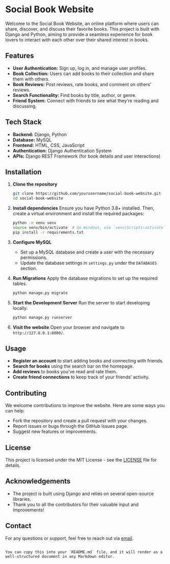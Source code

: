 # Social Book Website

Welcome to the Social Book Website, an online platform where users can share, discover, and discuss their favorite books. This project is built with Django and Python, aiming to provide a seamless experience for book lovers to interact with each other over their shared interest in books.

## Features

- **User Authentication:** Sign up, log in, and manage user profiles.
- **Book Collection:** Users can add books to their collection and share them with others.
- **Book Reviews:** Post reviews, rate books, and comment on others' reviews.
- **Search Functionality:** Find books by title, author, or genre.
- **Friend System:** Connect with friends to see what they're reading and discussing.

## Tech Stack

- **Backend:** Django, Python
- **Database:** MySQL
- **Frontend:** HTML, CSS, JavaScript
- **Authentication:** Django Authentication System
- **APIs:** Django REST Framework (for book details and user interactions)

## Installation

1. **Clone the repository**
   ```bash
   git clone https://github.com/yourusername/social-book-website.git
   cd social-book-website
   ```

2. **Install dependencies**
   Ensure you have Python 3.8+ installed. Then, create a virtual environment and install the required packages:
   ```bash
   python -m venv venv
   source venv/bin/activate  # On Windows, use `venv\Scripts\activate`
   pip install -r requirements.txt
   ```

3. **Configure MySQL**
   - Set up a MySQL database and create a user with the necessary permissions.
   - Update the database settings in `settings.py` under the `DATABASES` section.

4. **Run Migrations**
   Apply the database migrations to set up the required tables.
   ```bash
   python manage.py migrate
   ```

5. **Start the Development Server**
   Run the server to start developing locally:
   ```bash
   python manage.py runserver
   ```

6. **Visit the website**
   Open your browser and navigate to `http://127.0.0.1:8000/`.

## Usage

- **Register an account** to start adding books and connecting with friends.
- **Search for books** using the search bar on the homepage.
- **Add reviews** to books you've read and rate them.
- **Create friend connections** to keep track of your friends' activity.

## Contributing

We welcome contributions to improve the website. Here are some ways you can help:

- Fork the repository and create a pull request with your changes.
- Report issues or bugs through the GitHub Issues page.
- Suggest new features or improvements.

## License

This project is licensed under the MIT License - see the [LICENSE](LICENSE) file for details.

## Acknowledgements

- The project is built using Django and relies on several open-source libraries.
- Thank you to all the contributors for their valuable input and improvements!

## Contact

For any questions or support, feel free to reach out via [email](mailto:your.email@example.com).
```

You can copy this into your `README.md` file, and it will render as a well-structured document in any Markdown editor.
